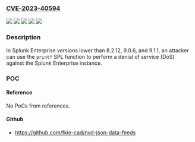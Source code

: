 ### [CVE-2023-40594](https://cve.mitre.org/cgi-bin/cvename.cgi?name=CVE-2023-40594)
![](https://img.shields.io/static/v1?label=Product&message=Splunk%20Cloud&color=blue)
![](https://img.shields.io/static/v1?label=Product&message=Splunk%20Enterprise&color=blue)
![](https://img.shields.io/static/v1?label=Version&message=-%3C%209.0.2305.200%20&color=brighgreen)
![](https://img.shields.io/static/v1?label=Version&message=8.2%3C%208.2.12%20&color=brighgreen)
![](https://img.shields.io/static/v1?label=Vulnerability&message=The%20software%20does%20not%20properly%20control%20the%20allocation%20and%20maintenance%20of%20a%20limited%20resource%20thereby%20enabling%20an%20actor%20to%20influence%20the%20amount%20of%20resources%20consumed%2C%20eventually%20leading%20to%20the%20exhaustion%20of%20available%20resources.&color=brighgreen)

### Description

In Splunk Enterprise versions lower than 8.2.12, 9.0.6, and 9.1.1, an attacker can use the `printf` SPL function to perform a denial of service (DoS) against the Splunk Enterprise instance.

### POC

#### Reference
No PoCs from references.

#### Github
- https://github.com/fkie-cad/nvd-json-data-feeds

